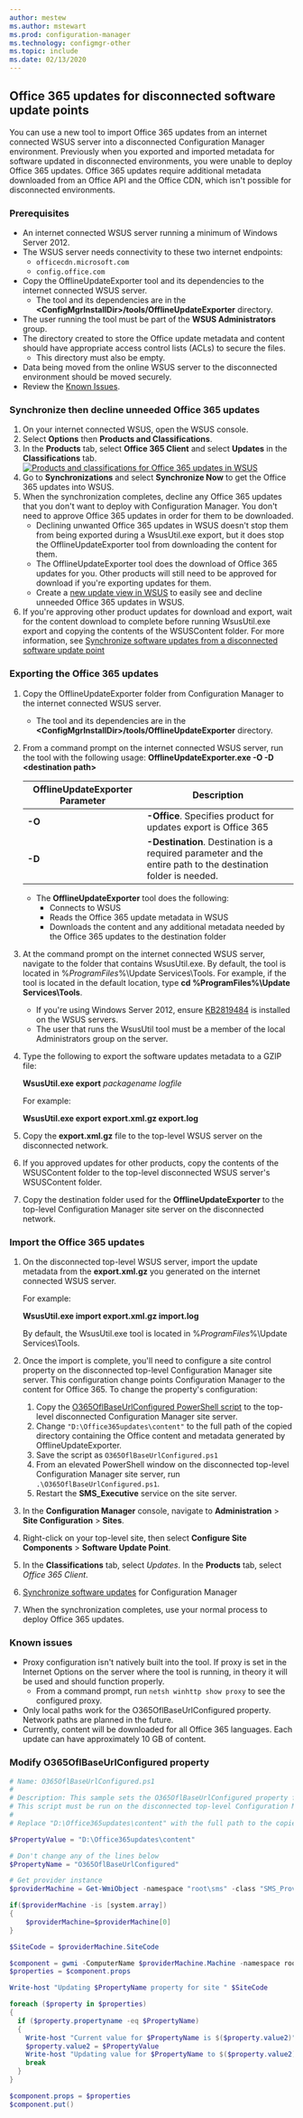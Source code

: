 ```yaml
---
author: mestew
ms.author: mstewart
ms.prod: configuration-manager
ms.technology: configmgr-other
ms.topic: include
ms.date: 02/13/2020
---
```


## <a name="bkmk_O365"></a> Office 365 updates for disconnected software update points
<!--4065163-->
You can use a new tool to import Office 365 updates from an internet connected WSUS server into a disconnected Configuration Manager environment. Previously when you exported and imported metadata for software updated in disconnected environments, you were unable to deploy Office 365 updates. Office 365 updates require additional metadata downloaded from an Office API and the Office CDN, which isn't possible for disconnected environments.

### Prerequisites

- An internet connected WSUS server running a minimum of Windows Server 2012.
- The WSUS server needs connectivity to these two internet endpoints:
   - `officecdn.microsoft.com`
   - `config.office.com`
- Copy the OfflineUpdateExporter tool and its dependencies to the internet connected WSUS server.
  - The tool and its dependencies are in the **&lt;ConfigMgrInstallDir>/tools/OfflineUpdateExporter** directory.
- The user running the tool must be part of the **WSUS Administrators** group.
- The directory created to store the Office update metadata and content should have appropriate access control lists (ACLs) to secure the files.
    - This directory must also be empty.
- Data being moved from the online WSUS server to the disconnected environment should be moved securely.
- Review the [Known Issues](#bkmk_O365_ki).

### Synchronize then decline unneeded Office 365 updates

1. On your internet connected WSUS, open the WSUS console.
1. Select **Options** then **Products and Classifications**.
1. In the **Products** tab, select **Office 365 Client** and select **Updates** in the **Classifications** tab.
[![Products and classifications for Office 365 updates in WSUS](../../media/4065163-o365-updates-product-classification.png)](../../media/4065163-o365-updates-product-classification.png#lightbox)
1. Go to **Synchronizations** and select **Synchronize Now** to get the Office 365 updates into WSUS.
1. When the synchronization completes, decline any Office 365 updates that you don't want to deploy with Configuration Manager. You don't need to approve Office 365 updates in order for them to be downloaded.  
   - Declining unwanted Office 365 updates in WSUS doesn't stop them from being exported during a WsusUtil.exe export, but it does stop the OfflineUpdateExporter tool from downloading the content for them.
   - The OfflineUpdateExporter tool does the download of Office 365 updates for you. Other products will still need to be approved for download if you're exporting updates for them.
    - Create a [new update view in WSUS](https://docs.microsoft.com/windows-server/administration/windows-server-update-services/manage/viewing-and-managing-updates#to-create-a-new-update-view-on-wsus) to easily see and decline unneeded Office 365 updates in WSUS.
1. If you're approving other product updates for download and export, wait for the content download to complete before running WsusUtil.exe export and copying the contents of the WSUSContent folder. For more information, see [Synchronize software updates from a disconnected software update point](/configmgr/sum/get-started/synchronize-software-updates-disconnected)

### Exporting the Office 365 updates

1. Copy the OfflineUpdateExporter folder from Configuration Manager to the internet connected WSUS server.
    - The tool and its dependencies are in the **&lt;ConfigMgrInstallDir>/tools/OfflineUpdateExporter** directory.
1. From a command prompt on the internet connected WSUS server, run the tool with the following usage: **OfflineUpdateExporter.exe -O -D &lt;destination path>**

   |OfflineUpdateExporter Parameter|Description|
   |---|---|
   |**-O**|  **-Office**. Specifies product for updates export is Office 365|
   |**-D**|**-Destination**. Destination is a required parameter and the entire path to the destination folder is needed.|

   - The **OfflineUpdateExporter** tool does the following:
      - Connects to WSUS
      - Reads the Office 365 update metadata in WSUS
      - Downloads the content and any additional metadata needed by the Office 365 updates to the destination folder

1. At the command prompt on the internet connected WSUS server, navigate to the folder that contains WsusUtil.exe. By default, the tool is located in %*ProgramFiles*%\Update Services\Tools. For example, if the tool is located in the default location, type **cd %ProgramFiles%\Update Services\Tools**.
   - If you're using Windows Server 2012, ensure [KB2819484](https://support.microsoft.com/help/2819484/cab-file-that-is-exported-by-using-the-wsusutil-exe-command-is-display) is installed on the WSUS servers.
   - The user that runs the WsusUtil tool must be a member of the local Administrators group on the server.

1. Type the following to export the software updates metadata to a GZIP file:  

    **WsusUtil.exe export**  *packagename*  *logfile*  

    For example:  

    **WsusUtil.exe export export.xml.gz export.log**

1. Copy the **export.xml.gz** file to the top-level WSUS server on the disconnected network.
1. If you approved updates for other products, copy the contents of the WSUSContent folder to the top-level disconnected WSUS server's WSUSContent folder.
1. Copy the destination folder used for the **OfflineUpdateExporter** to the top-level Configuration Manager site server on the disconnected network.

### Import the Office 365 updates

1. On the disconnected top-level WSUS server, import the update metadata from the **export.xml.gz** you generated on the internet connected WSUS server.
   
    For example:  

    **WsusUtil.exe import export.xml.gz import.log**
    
    By default, the WsusUtil.exe tool is located in %*ProgramFiles*%\Update Services\Tools.

1. Once the import is complete, you'll need to configure a site control property on the disconnected top-level Configuration Manager site server. This configuration change points Configuration Manager to the content for Office 365. To change the property's configuration:
   1. Copy the [O365OflBaseUrlConfigured PowerShell script](#bkmk_o365_script) to the top-level disconnected Configuration Manager site server.
   1. Change `"D:\Office365updates\content"` to the full path of the copied directory containing the Office content and metadata generated by OfflineUpdateExporter.
   1. Save the script as `O365OflBaseUrlConfigured.ps1`
   1. From an elevated PowerShell window on the disconnected top-level Configuration Manager site server, run `.\O365OflBaseUrlConfigured.ps1`.
   1. Restart the **SMS_Executive** service on the site server.
1. In the **Configuration Manager** console, navigate to **Administration** > **Site Configuration** > **Sites**.
1. Right-click on your top-level site, then select **Configure Site Components** > **Software Update Point**.
1. In the **Classifications** tab, select *Updates*. In the **Products** tab, select *Office 365 Client*.
1. [Synchronize software updates](/configmgr/sum/get-started/synchronize-software-updates#manually-start-software-updates-synchronization) for Configuration Manager
1. When the synchronization completes, use your normal process to deploy Office 365 updates.

### <a name="bkmk_O365_ki"></a> Known issues

- Proxy configuration isn't natively built into the tool. If proxy is set in the Internet Options on the server where the tool is running, in theory it will be used and should function properly.
   - From a command prompt, run `netsh winhttp show proxy` to see the configured proxy.
- Only local paths work for the O365OflBaseUrlConfigured property. Network paths are planned in the future.
- Currently, content will be downloaded for all Office 365 languages. Each update can have approximately 10 GB of content.

### <a name="bkmk_o365_script"></a> Modify O365OflBaseUrlConfigured property

```powershell
# Name: O365OflBaseUrlConfigured.ps1
#
# Description: This sample sets the O365OflBaseUrlConfigured property for the SMS_WSUS_CONFIGURATION_MANAGER component on the top-level site.
# This script must be run on the disconnected top-level Configuration Manager site server
#
# Replace "D:\Office365updates\content" with the full path to the copied directory containing all the Office metadata and content generated by the OfflineUpdateExporter tool.

$PropertyValue = "D:\Office365updates\content"

# Don't change any of the lines below
$PropertyName = "O365OflBaseUrlConfigured"

# Get provider instance
$providerMachine = Get-WmiObject -namespace "root\sms" -class "SMS_ProviderLocation"

if($providerMachine -is [system.array])
{
    $providerMachine=$providerMachine[0]
}

$SiteCode = $providerMachine.SiteCode

$component = gwmi -ComputerName $providerMachine.Machine -namespace root\sms\site_$SiteCode -query 'select comp.* from sms_sci_component comp join SMS_SCI_SiteDefinition sdef on sdef.SiteCode=comp.SiteCode where sdef.ParentSiteCode="" and comp.componentname="SMS_WSUS_CONFIGURATION_MANAGER"'
$properties = $component.props

Write-host "Updating $PropertyName property for site " $SiteCode

foreach ($property in $properties)
{
  if ($property.propertyname -eq $PropertyName) 
  {
    Write-host "Current value for $PropertyName is $($property.value2)"
    $property.value2 = $PropertyValue
    Write-host "Updating value for $PropertyName to $($property.value2)"
    break
  }
}

$component.props = $properties
$component.put()
```
